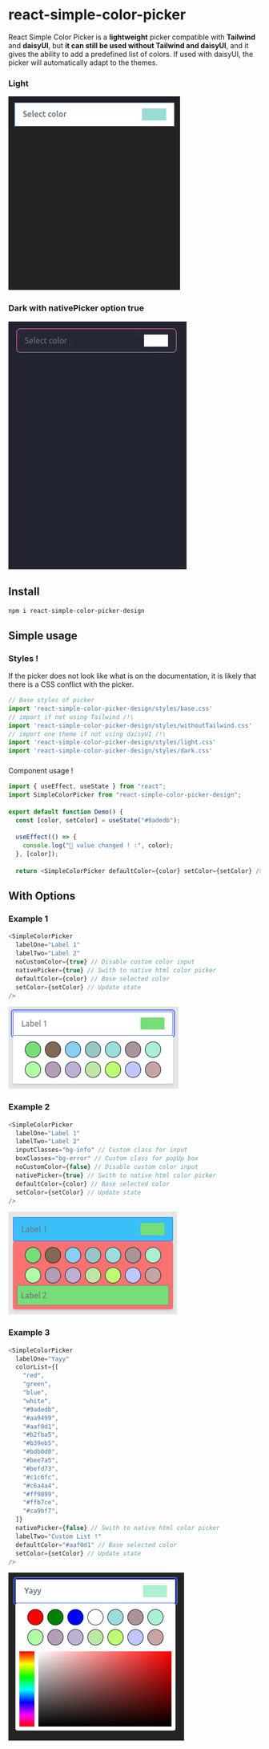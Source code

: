# react-simple-color-picker

React Simple Color Picker is a **lightweight** picker compatible with **Tailwind** and **daisyUI**, but **it can still be used without Tailwind and daisyUI**, and it gives the ability to add a predefined list of colors.
If used with daisyUI, the picker will automatically adapt to the themes.

### Light
![color-picker](https://github.com/IvanBF9/react-simple-color-picker/blob/main/medias/lightNativeFalse.gif?raw=true)

### Dark with nativePicker option true
![color-picker-dark-theme](https://github.com/IvanBF9/react-simple-color-picker/blob/main/medias/dark.gif?raw=true)

## Install
```
npm i react-simple-color-picker-design
```

## Simple usage
### Styles !
If the picker does not look like what is on the documentation, it is likely that there is a CSS conflict with the picker.
```js
// Base styles of picker
import 'react-simple-color-picker-design/styles/base.css'
// import if not using Tailwind /!\
import 'react-simple-color-picker-design/styles/withoutTailwind.css'
// import one theme if not using daisyUI /!\
import 'react-simple-color-picker-design/styles/light.css'
import 'react-simple-color-picker-design/styles/dark.css'
```
###
Component usage !
```js
import { useEffect, useState } from "react";
import SimpleColorPicker from "react-simple-color-picker-design";

export default function Demo() {
  const [color, setColor] = useState("#9adedb");

  useEffect(() => {
    console.log("🚀 value changed ! :", color);
  }, [color]);

  return <SimpleColorPicker defaultColor={color} setColor={setColor} />
```
## With Options
### Example 1
```js
<SimpleColorPicker 
  labelOne="Label 1"
  labelTwo="Label 2" 
  noCustomColor={true} // Disable custom color input
  nativePicker={true} // Swith to native html color picker
  defaultColor={color} // Base selected color
  setColor={setColor} // Update state
/>
```
![noInput](https://github.com/IvanBF9/react-simple-color-picker/blob/main/medias/noinput.png?raw=true)

### Example 2
```js
<SimpleColorPicker 
  labelOne="Label 1"
  labelTwo="Label 2" 
  inputClasses="bg-info" // Custom class for input
  boxClasses="bg-error" // Custom class for popUp box
  noCustomColor={false} // Disable custom color input
  nativePicker={true} // Swith to native html color picker
  defaultColor={color} // Base selected color
  setColor={setColor} // Update state
/>
```
![noInput](https://github.com/IvanBF9/react-simple-color-picker/blob/main/medias/customclasses.png?raw=true)

### Example 3
```js
<SimpleColorPicker
  labelOne="Yayy"
  colorList={[
    "red",
    "green",
    "blue",
    "white",
    "#9adedb",
    "#aa9499",
    "#aaf0d1",
    "#b2fba5",
    "#b39eb5",
    "#bdb0d0",
    "#bee7a5",
    "#befd73",
    "#c1c6fc",
    "#c6a4a4",
    "#ff9899",
    "#ffb7ce",
    "#ca9bf7",
  ]}
  nativePicker={false} // Swith to native html color picker
  labelTwo="Custom List !"
  defaultColor="#aaf0d1" // Base selected color
  setColor={setColor} // Update state
/>
```
![noInput](https://github.com/IvanBF9/react-simple-color-picker/blob/main/medias/customlist.png?raw=true)